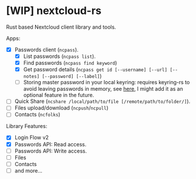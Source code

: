 # [WIP] nextcloud-rs

Rust based Nextcloud client library and tools.

Apps:

- [x] Passwords client (`ncpass`).
  - [x] List passwords (`ncpass list`).
  - [x] Find passwords (`ncpass find keyword`)
  - [x] Get password details (`ncpass get id [--username] [--url] [--notes] [--password] [--label]`)
  - [ ] Storing master password in your local keyring: requires keyring-rs to avoid leaving passwords in memory, see [here](https://github.com/open-source-cooperative/keyring-rs/issues/251), I might add it as an optional feature in the future.
- [ ] Quick Share (`ncshare /local/path/to/file [/remote/path/to/folder/]`).
- [ ] Files upload/download (`ncpush`/`ncpull`)
- [ ] Contacts (`ncfolks`)

Library Features:

- [x] Login Flow v2
- [x] Passwords API: Read access.
- [ ] Passwords API: Write access.
- [ ] Files
- [ ] Contacts
- [ ] and more...
